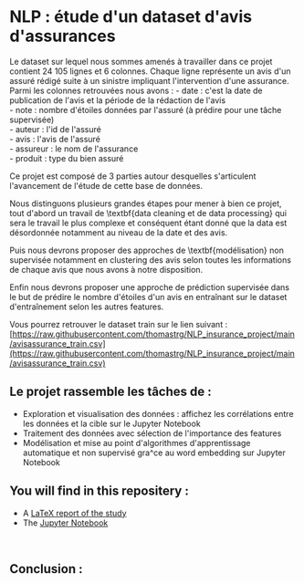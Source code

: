 # NLP : étude d'un dataset d'avis d'assurances

Le dataset sur lequel nous sommes amenés à travailler dans ce projet contient 24 105 lignes et 6 colonnes. Chaque ligne représente un avis d'un assuré rédigé suite à un sinistre impliquant l'intervention d'une assurance. Parmi les colonnes retrouvées nous avons :
    - date : c'est la date de publication de l'avis et la période de la rédaction de l'avis  
    - note : nombre d'étoiles données par l'assuré (à prédire pour une tâche supervisée)  
    - auteur : l'id de l'assuré  
    - avis : l'avis de l'assuré  
    - assureur : le nom de l'assurance  
    - produit : type du bien assuré  
 

Ce projet est composé de 3 parties autour desquelles s'articulent l'avancement de l'étude de cette base de données.

Nous distinguons plusieurs grandes étapes pour mener à bien ce projet, tout d'abord un travail de \textbf{data cleaning et de data  processing} qui sera le travail le plus complexe et conséquent étant donné que la data est désordonnée notamment au niveau de la date et des avis. 

Puis nous devrons proposer des approches de \textbf{modélisation} non supervisée notamment en clustering des avis selon toutes les informations de chaque avis que nous avons à notre disposition. 

Enfin nous devrons proposer une approche de prédiction supervisée dans le but de prédire le nombre d'étoiles d'un avis en entraînant sur le dataset d'entraînement selon les autres features. 


Vous pourrez retrouver le dataset train sur le lien suivant : [https://raw.githubusercontent.com/thomastrg/NLP_insurance_project/main/avisassurance_train.csv](https://raw.githubusercontent.com/thomastrg/NLP_insurance_project/main/avisassurance_train.csv)
<br>


## Le projet rassemble les tâches de :  
* Exploration et visualisation des données : affichez les corrélations entre les données et la cible sur le Jupyter Notebook
* Traitement des données avec sélection de l'importance des features
* Modélisation et mise au point d'algorithmes d'apprentissage automatique et non supervisé gra^ce au word embedding sur Jupyter Notebook
 
## You will find in this repositery :   
* A [LaTeX report of the study]()
* The [Jupyter Notebook]()

<br> 

## Conclusion : 

